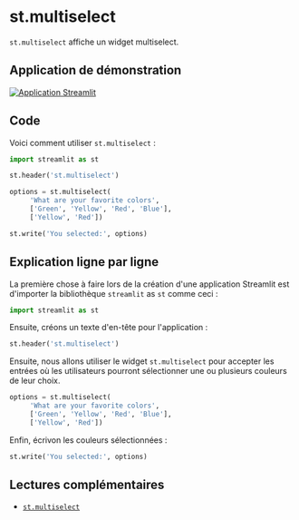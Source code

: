 # st.multiselect

`st.multiselect` affiche un widget multiselect.

## Application de démonstration

[![Application Streamlit](https://static.streamlit.io/badges/streamlit_badge_black_white.svg)](https://share.streamlit.io/dataprofessor/st.multiselect/)

## Code
Voici comment utiliser `st.multiselect` :

```python
import streamlit as st

st.header('st.multiselect')

options = st.multiselect(
     'What are your favorite colors',
     ['Green', 'Yellow', 'Red', 'Blue'],
     ['Yellow', 'Red'])

st.write('You selected:', options)
```

## Explication ligne par ligne
La première chose à faire lors de la création d'une application Streamlit est d'importer la bibliothèque `streamlit` as `st` comme ceci :
```python
import streamlit as st
```

Ensuite, créons un texte d'en-tête pour l'application :
```python
st.header('st.multiselect')
```

Ensuite, nous allons utiliser le widget `st.multiselect` pour accepter les entrées où les utilisateurs pourront sélectionner une ou plusieurs couleurs de leur choix.

```python
options = st.multiselect(
     'What are your favorite colors',
     ['Green', 'Yellow', 'Red', 'Blue'],
     ['Yellow', 'Red'])
```

Enfin, écrivon les couleurs sélectionnées :

```python
st.write('You selected:', options)
```

## Lectures complémentaires
- [`st.multiselect`](https://docs.streamlit.io/library/api-reference/widgets/st.multiselect)